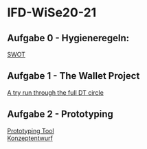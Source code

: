 # IFD-WiSe20-21
## Aufgabe 0 - Hygieneregeln:
<a href="https://klotkawa.github.io/IFD-WiSe20-21/Task0/SWOT.pdf"> SWOT </a>
## Aufgabe 1 - The Wallet Project
<a href="https://klotkawa.github.io/IFD-WiSe20-21/Task1/The Wallet Project.pdf"> A try run through the full DT circle </a>
## Aufgabe 2 - Prototyping
<a href="https://github.com/klotkawa/IFD-WiSe20-21/blob/main/Task2/Prototyping%20Tool.md"> Prototyping Tool </a> <br>
<a href="https://klotkawa.github.io/IFD-WiSe20-21/Task2/Konzeptentwurf.pdf"> Konzeptentwurf </a>

